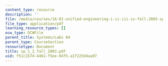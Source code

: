 ```yaml
---
content_type: resource
description: ''
file: /media/courses/16-01-unified-engineering-i-ii-iii-iv-fall-2005-spring-2006/f51c15744461f5ee04f5a1f225d4aa97_sp_1_2_fall_2003.pdf
file_type: application/pdf
learning_resource_types: []
ocw_type: OCWFile
parent_title: Systems/Labs 04
parent_type: CourseSection
resourcetype: Document
title: sp_1_2_fall_2003.pdf
uid: f51c1574-4461-f5ee-04f5-a1f225d4aa97
---
```

